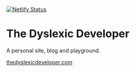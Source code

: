[![Netlify Status](https://api.netlify.com/api/v1/badges/eea14825-7229-4a13-9eb7-fe14e27d9b15/deploy-status)](https://app.netlify.com/sites/nervous-minsky-bead4a/deploys)

# The Dyslexic Developer

A personal site, blog and playground.

[thedyslexicdeveloper.com](http://thedyslexicdeveloper.com)

